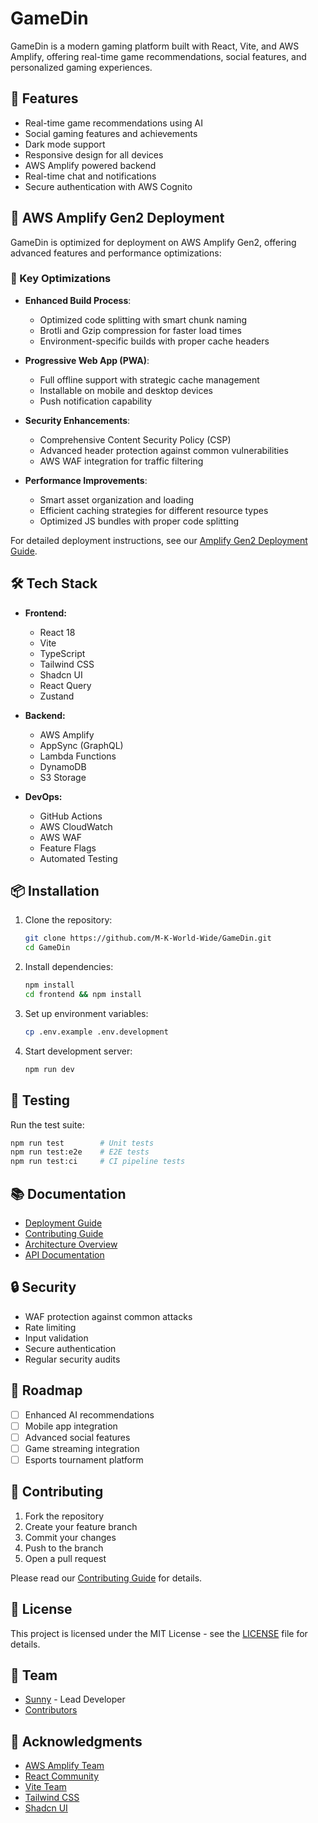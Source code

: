 # GameDin

GameDin is a modern gaming platform built with React, Vite, and AWS Amplify, offering real-time game recommendations, social features, and personalized gaming experiences.

## 🚀 Features

- Real-time game recommendations using AI
- Social gaming features and achievements
- Dark mode support
- Responsive design for all devices
- AWS Amplify powered backend
- Real-time chat and notifications
- Secure authentication with AWS Cognito

## 🚀 AWS Amplify Gen2 Deployment

GameDin is optimized for deployment on AWS Amplify Gen2, offering advanced features and performance optimizations:

### 🔑 Key Optimizations

- **Enhanced Build Process**:
  - Optimized code splitting with smart chunk naming
  - Brotli and Gzip compression for faster load times
  - Environment-specific builds with proper cache headers

- **Progressive Web App (PWA)**:
  - Full offline support with strategic cache management
  - Installable on mobile and desktop devices
  - Push notification capability

- **Security Enhancements**:
  - Comprehensive Content Security Policy (CSP)
  - Advanced header protection against common vulnerabilities
  - AWS WAF integration for traffic filtering

- **Performance Improvements**:
  - Smart asset organization and loading
  - Efficient caching strategies for different resource types
  - Optimized JS bundles with proper code splitting

For detailed deployment instructions, see our [Amplify Gen2 Deployment Guide](docs/AMPLIFY_GEN2_DEPLOYMENT.md).

## 🛠 Tech Stack

- **Frontend:**
  - React 18
  - Vite
  - TypeScript
  - Tailwind CSS
  - Shadcn UI
  - React Query
  - Zustand

- **Backend:**
  - AWS Amplify
  - AppSync (GraphQL)
  - Lambda Functions
  - DynamoDB
  - S3 Storage

- **DevOps:**
  - GitHub Actions
  - AWS CloudWatch
  - AWS WAF
  - Feature Flags
  - Automated Testing

## 📦 Installation

1. Clone the repository:
   ```bash
   git clone https://github.com/M-K-World-Wide/GameDin.git
   cd GameDin
   ```

2. Install dependencies:
   ```bash
   npm install
   cd frontend && npm install
   ```

3. Set up environment variables:
   ```bash
   cp .env.example .env.development
   ```

4. Start development server:
   ```bash
   npm run dev
   ```

## 🧪 Testing

Run the test suite:
```bash
npm run test        # Unit tests
npm run test:e2e    # E2E tests
npm run test:ci     # CI pipeline tests
```

## 📚 Documentation

- [Deployment Guide](docs/DEPLOYMENT.md)
- [Contributing Guide](docs/CONTRIBUTING.md)
- [Architecture Overview](docs/ARCHITECTURE.md)
- [API Documentation](docs/API.md)

## 🔒 Security

- WAF protection against common attacks
- Rate limiting
- Input validation
- Secure authentication
- Regular security audits

## 🎯 Roadmap

- [ ] Enhanced AI recommendations
- [ ] Mobile app integration
- [ ] Advanced social features
- [ ] Game streaming integration
- [ ] Esports tournament platform

## 🤝 Contributing

1. Fork the repository
2. Create your feature branch
3. Commit your changes
4. Push to the branch
5. Open a pull request

Please read our [Contributing Guide](docs/CONTRIBUTING.md) for details.

## 📄 License

This project is licensed under the MIT License - see the [LICENSE](LICENSE) file for details.

## 👥 Team

- [Sunny](https://github.com/M-K-World-Wide) - Lead Developer
- [Contributors](https://github.com/M-K-World-Wide/GameDin/graphs/contributors)

## 🙏 Acknowledgments

- [AWS Amplify Team](https://aws.amazon.com/amplify/)
- [React Community](https://reactjs.org/)
- [Vite Team](https://vitejs.dev/)
- [Tailwind CSS](https://tailwindcss.com/)
- [Shadcn UI](https://ui.shadcn.com/) 